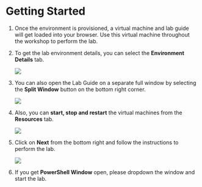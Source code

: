 # Getting Started

1. Once the environment is provisioned, a virtual machine and lab guide will get loaded into your browser. Use this virtual machine throughout the workshop to perform the lab.

1. To get the lab environment details, you can select the **Environment Details** tab.

    ![](../images/image-201.jpg)

1. You can also open the Lab Guide on a separate full window by selecting the **Split Window** button on the bottom right corner.

    ![](../images/image-200.jpg)    

1. Also, you can **start, stop and restart** the virtual machines from the **Resources** tab.

    ![](../images/image002.jpg)
    
1. Click on **Next** from the bottom right and follow the instructions to perform the lab.

    ![](../images/image-901.jpg)

1. If you get **PowerShell Window** open, please dropdown the window and start the lab.
